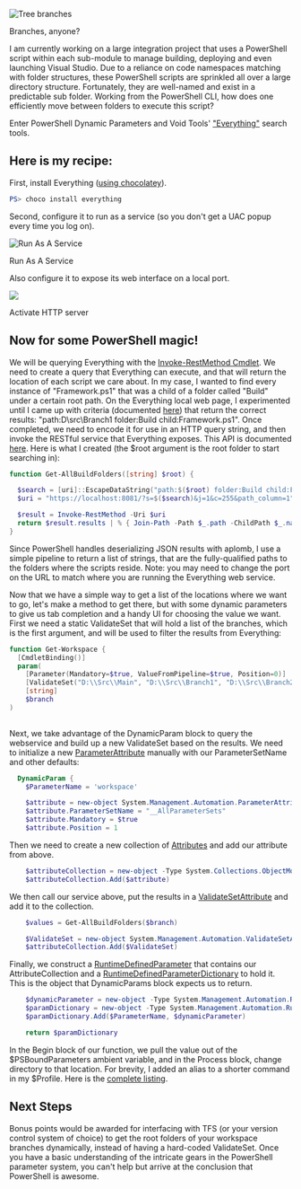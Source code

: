 

![Tree branches](https://intellitect.com/wp-content/uploads/2016/10/tree-439171_640-300x225.jpg "Moving Quickly Among Branches With PowerShell Dynamic Parameters")

Branches, anyone?

I am currently working on a large integration project that uses a PowerShell script within each sub-module to manage building, deploying and even launching Visual Studio. Due to a reliance on code namespaces matching with folder structures, these PowerShell scripts are sprinkled all over a large directory structure. Fortunately, they are well-named and exist in a predictable sub folder. Working from the PowerShell CLI, how does one efficiently move between folders to execute this script?

Enter PowerShell Dynamic Parameters and Void Tools' ["Everything"](https://www.voidtools.com/) search tools.

## Here is my recipe:

First, install Everything ([using chocolatey](https://chocolatey.org/packages/Everything)).

```powershell
PS> choco install everything
```

Second, configure it to run as a service (so you don't get a UAC popup every time you log on).

![Run As A Service](https://intellitect.com/wp-content/uploads/2016/10/2016-10-17-17_09_44-h1860-biztalk-dev-H1860-Remote-Desktop-Connection-300x292.png "Moving Quickly Among Branches With PowerShell Dynamic Parameters")

Run As A Service

Also configure it to expose its web interface on a local port.

![](https://intellitect.com/wp-content/uploads/2016/10/2016-10-17-17_09_20-h1860-biztalk-dev-H1860-Remote-Desktop-Connection-300x292.png)

Activate HTTP server

## Now for some PowerShell magic!

We will be querying Everything with the [Invoke-RestMethod Cmdlet](https://technet.microsoft.com/en-us/library/hh849971.aspx). We need to create a query that Everything can execute, and that will return the location of each script we care about. In my case, I wanted to find every instance of "Framework.ps1" that was a child of a folder called "Build" under a certain root path. On the Everything local web page, I experimented until I came up with criteria (documented [here](https://www.voidtools.com/support/everything/searching/)) that return the correct results: "path:D\\src\\Branch1 folder:Build child:Framework.ps1". Once completed, we need to encode it for use in an HTTP query string, and then invoke the RESTful service that Everything exposes. This API is documented [here](https://www.voidtools.com/support/everything/http/). Here is what I created (the $root argument is the root folder to start searching in):

```powershell
function Get-AllBuildFolders([string] $root) {

  $search = [uri]::EscapeDataString("path:$($root) folder:Build child:Framework.ps1")
  $uri = "https://localhost:8081/?s=$($search)&j=1&c=255&path_column=1"

  $result = Invoke-RestMethod -Uri $uri
  return $result.results | % { Join-Path -Path $_.path -ChildPath $_.name }
}
```

Since PowerShell handles deserializing JSON results with aplomb, I use a simple pipeline to return a list of strings, that are the fully-qualified paths to the folders where the scripts reside. Note: you may need to change the port on the URL to match where you are running the Everything web service.

Now that we have a simple way to get a list of the locations where we want to go, let's make a method to get there, but with some dynamic parameters to give us tab completion and a handy UI for choosing the value we want. First we need a static ValidateSet that will hold a list of the branches, which is the first argument, and will be used to filter the results from Everything:

```powershell
function Get-Workspace {
  [CmdletBinding()]
  param(
    [Parameter(Mandatory=$true, ValueFromPipeline=$true, Position=0)]
    [ValidateSet("D:\\Src\\Main", "D:\\Src\\Branch1", "D:\\Src\\Branch2")]
    [string]
    $branch
)
    
```

Next, we take advantage of the DynamicParam block to query the webservice and build up a new ValidateSet based on the results. We need to initialize a new [ParameterAttribute](https://msdn.microsoft.com/en-us/library/system.management.automation.parameterattribute(v=vs.85).aspx) manually with our ParameterSetName and other defaults:

```powershell
  DynamicParam {
    $ParameterName = 'workspace'

    $attribute = new-object System.Management.Automation.ParameterAttribute
    $attribute.ParameterSetName = "__AllParameterSets"
    $attribute.Mandatory = $true
    $attribute.Position = 1
```

Then we need to create a new collection of [Attributes](https://msdn.microsoft.com/en-us/library/system.attribute(v=vs.110).aspx) and add our attribute from above.

```powershell
    $attributeCollection = new-object -Type System.Collections.ObjectModel.Collection[System.Attribute]
    $attributeCollection.Add($attribute)
```

We then call our service above, put the results in a [ValidateSetAttribute](https://msdn.microsoft.com/en-us/library/system.management.automation.validatesetattribute(v=vs.85).aspx) and add it to the collection.

```powershell
    $values = Get-AllBuildFolders($branch)

    $ValidateSet = new-object System.Management.Automation.ValidateSetAttribute($values)
    $attributeCollection.Add($ValidateSet)
```

Finally, we construct a [RuntimeDefinedParameter](https://msdn.microsoft.com/en-us/library/system.management.automation.runtimedefinedparameter(v=vs.85).aspx) that contains our AttributeCollection and a [RuntimeDefinedParameterDictionary](https://msdn.microsoft.com/en-us/library/system.management.automation.runtimedefinedparameterdictionary(v=vs.85).aspx) to hold it. This is the object that DynamicParams block expects us to return.

```powershell
    $dynamicParameter = new-object -Type System.Management.Automation.RuntimeDefinedParameter($ParameterName, [string], $attributeCollection)
    $paramDictionary = new-object -Type System.Management.Automation.RuntimeDefinedParameterDictionary
    $paramDictionary.Add($ParameterName, $dynamicParameter)

    return $paramDictionary
```

In the Begin block of our function, we pull the value out of the $PSBoundParameters ambient variable, and in the Process block, change directory to that location. For brevity, I added an alias to a shorter command in my $Profile. Here is the [complete listing](https://gist.github.com/adamskt/21771391845cdd79397fc71ec6f54fd4).

## Next Steps

Bonus points would be awarded for interfacing with TFS (or your version control system of choice) to get the root folders of your workspace branches dynamically, instead of having a hard-coded ValidateSet. Once you have a basic understanding of the intricate gears in the PowerShell parameter system, you can't help but arrive at the conclusion that PowerShell is awesome.
